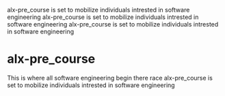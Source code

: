 alx-pre_course is set to mobilize individuals intrested in software engineering
alx-pre_course is set to mobilize individuals intrested in software engineering
alx-pre_course is set to mobilize individuals intrested in software engineering
# alx-pre_course
This is where all software engineering begin there race
alx-pre_course is set to mobilize individuals intrested in software engineering

